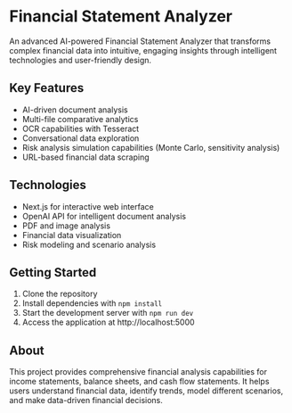 # Financial Statement Analyzer

An advanced AI-powered Financial Statement Analyzer that transforms complex financial data into intuitive, engaging insights through intelligent technologies and user-friendly design.

## Key Features

- AI-driven document analysis
- Multi-file comparative analytics
- OCR capabilities with Tesseract
- Conversational data exploration
- Risk analysis simulation capabilities (Monte Carlo, sensitivity analysis)
- URL-based financial data scraping

## Technologies

- Next.js for interactive web interface
- OpenAI API for intelligent document analysis
- PDF and image analysis
- Financial data visualization
- Risk modeling and scenario analysis

## Getting Started

1. Clone the repository
2. Install dependencies with `npm install`
3. Start the development server with `npm run dev`
4. Access the application at http://localhost:5000

## About

This project provides comprehensive financial analysis capabilities for income statements, balance sheets, and cash flow statements. It helps users understand financial data, identify trends, model different scenarios, and make data-driven financial decisions.